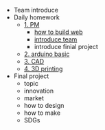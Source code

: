 <!-- 侧边栏 docs/_sidebar.md -->
- Team introduce
- Daily homework
  - [1. PM]()
    - [how to build web](class/1pm/4AOL.md)
    - [introduce team](www.zwu.edu.cn)
    - introduce finial project
  - [2. arduino basic]()
  - [3. CAD]()
  - [4. 3D printing]()
- Final project
  - topic
  - innovation
  - market
  - how to design 
  - how to make
  - SDGs